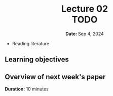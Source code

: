 <h1 align="center">
<b>Lecture 02</b><br>
TODO
</h1>
<p align="center"><b>Date: </b>Sep 4, 2024</p>

-  Reading literature

## Learning objectives

## Overview of next week's paper

**Duration:** 10 minutes
